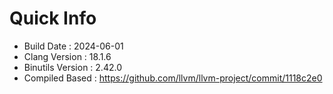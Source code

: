 # Quick Info
* Build Date : 2024-06-01
* Clang Version : 18.1.6
* Binutils Version : 2.42.0
* Compiled Based : https://github.com/llvm/llvm-project/commit/1118c2e0
